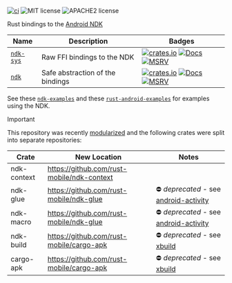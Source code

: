 [![ci](https://github.com/rust-mobile/ndk/actions/workflows/rust.yml/badge.svg)](https://github.com/rust-mobile/ndk/actions/workflows/rust.yml) ![MIT license](https://img.shields.io/badge/License-MIT-green.svg) ![APACHE2 license](https://img.shields.io/badge/License-APACHE2-green.svg)

Rust bindings to the [Android NDK](https://developer.android.com/ndk)

Name | Description | Badges
--- | --- | ---
[`ndk-sys`](./ndk-sys) | Raw FFI bindings to the NDK | [![crates.io](https://img.shields.io/crates/v/ndk-sys.svg)](https://crates.io/crates/ndk-sys) [![Docs](https://docs.rs/ndk-sys/badge.svg)](https://docs.rs/ndk-sys) [![MSRV](https://img.shields.io/badge/rustc-1.64.0+-ab6000.svg)](https://blog.rust-lang.org/2022/09/22/Rust-1.64.0.html)
[`ndk`](./ndk) | Safe abstraction of the bindings | [![crates.io](https://img.shields.io/crates/v/ndk.svg)](https://crates.io/crates/ndk) [![Docs](https://docs.rs/ndk/badge.svg)](https://docs.rs/ndk) [![MSRV](https://img.shields.io/badge/rustc-1.64.0+-ab6000.svg)](https://blog.rust-lang.org/2022/09/22/Rust-1.64.0.html)

See these [`ndk-examples`](https://github.com/rust-mobile/cargo-apk/tree/main/examples/examples) and these [`rust-android-examples`](https://github.com/rust-mobile/rust-android-examples) for examples using the NDK.

> [!IMPORTANT]
> This repository was recently [modularized](https://github.com/rust-mobile/ndk/issues/372) and the following crates were split into separate repositories:
>
> Crate | New Location | Notes
> ------|--------------|------
> ndk-context | https://github.com/rust-mobile/ndk-context |
> ndk-glue | https://github.com/rust-mobile/ndk-glue | ⛔ _deprecated_ - see [android-activity](https://github.com/rust-mobile/android-activity)
> ndk-macro | https://github.com/rust-mobile/ndk-glue | ⛔ _deprecated_ - see [android-activity](https://github.com/rust-mobile/android-activity)
> ndk-build | https://github.com/rust-mobile/cargo-apk | ⛔ _deprecated_ - see [xbuild](https://github.com/rust-mobile/xbuild)
> cargo-apk | https://github.com/rust-mobile/cargo-apk | ⛔ _deprecated_ - see [xbuild](https://github.com/rust-mobile/xbuild)
